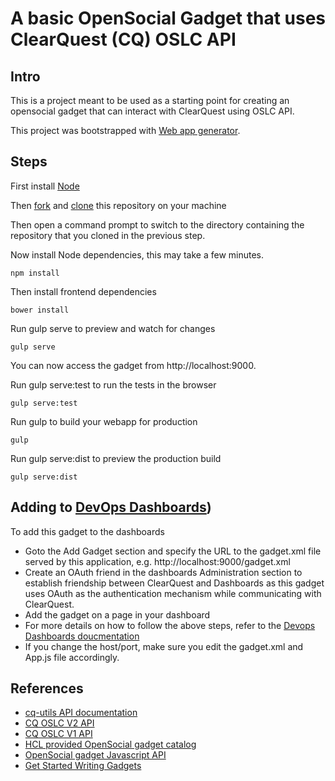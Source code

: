 # A basic OpenSocial Gadget that uses ClearQuest (CQ) OSLC API
## Intro
This is a project meant to be used as a starting point for creating an opensocial gadget that can interact with ClearQuest using OSLC API.

This project was bootstrapped with [Web app generator](https://github.com/yeoman/generator-webapp).

## Steps 
First install [Node](https://nodejs.org) 

Then [fork](https://help.github.com/articles/fork-a-repo/) and [clone](https://git-scm.com/docs/git-clone) this repository on your machine

Then open a command prompt to switch to the directory containing the repository that you cloned in the previous step.

Now install Node dependencies, this may take a few minutes.
```
npm install
```

Then install frontend dependencies
```
bower install
```

Run gulp serve to preview and watch for changes
```
gulp serve
```
You can now access the gadget from http://localhost:9000.

Run gulp serve:test to run the tests in the browser
```
gulp serve:test
```
Run gulp to build your webapp for production
```
gulp
```
Run gulp serve:dist to preview the production build
```
gulp serve:dist
```

## Adding to [DevOps Dashboards](http://www.cccqcommunity.com/dashboard_beta.html))
To add this gadget to the dashboards
* Goto the Add Gadget section and specify the URL to the gadget.xml file served by this application, e.g.
http://localhost:9000/gadget.xml
* Create an OAuth friend in the dashboards Administration section to establish friendship between ClearQuest and Dashboards as this gadget uses OAuth as the authentication mechanism while communicating with ClearQuest.
* Add the gadget on a page in your dashboard
* For more details on how to follow the above steps, refer to the [Devops Dashboards doucmentation](http://www.cccqcommunity.com/dashboard_beta.html)
* If you change the host/port, make sure you edit the gadget.xml and App.js file accordingly.

## References
* [cq-utils API documentation](https://github.com/dodash/cq-utils)
* [CQ OSLC V2 API](https://jazz.net/wiki/bin/view/Main/CqOslcV2)
* [CQ OSLC V1 API](https://jazz.net/wiki/bin/view/Main/RcmRestCmApi)
* [HCL provided OpenSocial gadget catalog](https://github.com/dodash/gadget-catalog)
* [OpenSocial gadget Javascript API](http://opensocial.github.io/spec/2.5.1/Core-Gadget.xml#JavaScript-API-Reference)
* [Get Started Writing Gadgets](https://developers.google.com/gadgets/docs/gs)
